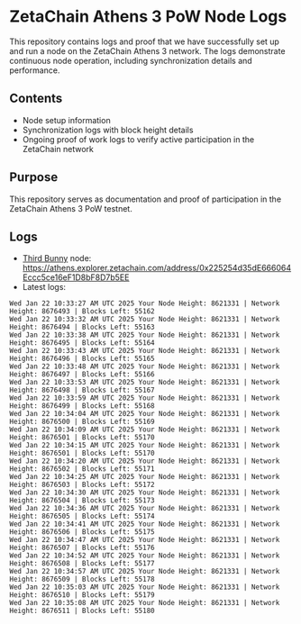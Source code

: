 # ZetaChain Athens 3 PoW Node Logs
This repository contains logs and proof that we have successfully set up and run a node on the ZetaChain Athens 3 network. The logs demonstrate continuous node operation, including synchronization details and performance.

## Contents
- Node setup information
- Synchronization logs with block height details
- Ongoing proof of work logs to verify active participation in the ZetaChain network

## Purpose
This repository serves as documentation and proof of participation in the ZetaChain Athens 3 PoW testnet.

## Logs

- [Third Bunny](https://thirdbunny.xyz/) node: https://athens.explorer.zetachain.com/address/0x225254d35dE666064Eccc5ce16eF1D8bF8D7b5EE
- Latest logs:
```
Wed Jan 22 10:33:27 AM UTC 2025 Your Node Height: 8621331 | Network Height: 8676493 | Blocks Left: 55162
Wed Jan 22 10:33:32 AM UTC 2025 Your Node Height: 8621331 | Network Height: 8676494 | Blocks Left: 55163
Wed Jan 22 10:33:38 AM UTC 2025 Your Node Height: 8621331 | Network Height: 8676495 | Blocks Left: 55164
Wed Jan 22 10:33:43 AM UTC 2025 Your Node Height: 8621331 | Network Height: 8676496 | Blocks Left: 55165
Wed Jan 22 10:33:48 AM UTC 2025 Your Node Height: 8621331 | Network Height: 8676497 | Blocks Left: 55166
Wed Jan 22 10:33:53 AM UTC 2025 Your Node Height: 8621331 | Network Height: 8676498 | Blocks Left: 55167
Wed Jan 22 10:33:59 AM UTC 2025 Your Node Height: 8621331 | Network Height: 8676499 | Blocks Left: 55168
Wed Jan 22 10:34:04 AM UTC 2025 Your Node Height: 8621331 | Network Height: 8676500 | Blocks Left: 55169
Wed Jan 22 10:34:09 AM UTC 2025 Your Node Height: 8621331 | Network Height: 8676501 | Blocks Left: 55170
Wed Jan 22 10:34:15 AM UTC 2025 Your Node Height: 8621331 | Network Height: 8676501 | Blocks Left: 55170
Wed Jan 22 10:34:20 AM UTC 2025 Your Node Height: 8621331 | Network Height: 8676502 | Blocks Left: 55171
Wed Jan 22 10:34:25 AM UTC 2025 Your Node Height: 8621331 | Network Height: 8676503 | Blocks Left: 55172
Wed Jan 22 10:34:30 AM UTC 2025 Your Node Height: 8621331 | Network Height: 8676504 | Blocks Left: 55173
Wed Jan 22 10:34:36 AM UTC 2025 Your Node Height: 8621331 | Network Height: 8676505 | Blocks Left: 55174
Wed Jan 22 10:34:41 AM UTC 2025 Your Node Height: 8621331 | Network Height: 8676506 | Blocks Left: 55175
Wed Jan 22 10:34:47 AM UTC 2025 Your Node Height: 8621331 | Network Height: 8676507 | Blocks Left: 55176
Wed Jan 22 10:34:52 AM UTC 2025 Your Node Height: 8621331 | Network Height: 8676508 | Blocks Left: 55177
Wed Jan 22 10:34:57 AM UTC 2025 Your Node Height: 8621331 | Network Height: 8676509 | Blocks Left: 55178
Wed Jan 22 10:35:03 AM UTC 2025 Your Node Height: 8621331 | Network Height: 8676510 | Blocks Left: 55179
Wed Jan 22 10:35:08 AM UTC 2025 Your Node Height: 8621331 | Network Height: 8676511 | Blocks Left: 55180
```
